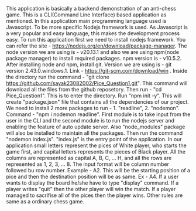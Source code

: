 This application is basically a backend demonstration of an anti-chess game. This is a CLI(Command Line Interface) based application as mentioned.
In this application main programming language used is Javascript. To be more specific Nodejs framework is used.
As Javascript is a very popular and easy language, this makes the development process easy.
To run this application first we need to install nodejs framework. You can refer the site - https://nodejs.org/en/download/package-manager.
The node version we are using is - v20.13.1 and also we are using npm(node package manager) to install required packages. npm version is - v10.5.2.
After installing node and npm, install git. Version we are using is - git version 2.43.0.windows.1. Link - https://git-scm.com/download/win .
Inside the directory run the command - "git clone https://github.com/sayak23082002/Pice_Question1.git". This command will download all the files from the github reposetory.
Then run - "cd Pice_Question1". This is to enter the directory.
Run "npm init -y". This will create "package.json" file that contains all the dependencies of our project.
We need to install 2 more packages to run - 1. "readline", 2. "nodemon". Command - "npm i nodemon readline". First module is to take input from the user in the CLI and the second module is to run the nodejs server and enabling the feature of auto update server.
Also "node_modules" package will also be installed to maintain all the packages.
Then run the command "nodemon index.js". "index.js" is the entry point of the application.
In our application small letters represent the pices of White player, who starts the game first, and capital letters represents the pieces of Black player.
All the columns are represented as capital A, B, C, ... H, and all the rows are represented as 1, 2, 3, ... 8.
The input format will be column number followed bu row number. Example - A2. This will be the starting position of a pice and then the destination position will be as same. Ex - A4.
If a user wants to display the board he/she have to type "display" command.
If a player writes "quit" then the other player will win the match.
If a player managed to sacrifise all of the pices then the player wins. Other rules are same as a ordinary chess game.

